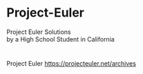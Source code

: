 # Project-Euler
Project Euler Solutions  
by a High School Student in California  
#  
  
Project Euler https://projecteuler.net/archives
